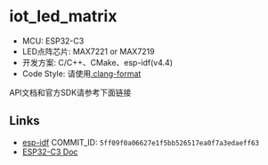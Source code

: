 # iot_led_matrix

* MCU: ESP32-C3
* LED点阵芯片: MAX7221 or MAX7219
* 开发方案: C/C++、CMake、esp-idf(v4.4)
* Code Style: 请使用[.clang-format](.clang-format)

API文档和官方SDK请参考下面链接

## Links

* [esp-idf](https://github.com/espressif/esp-idf) COMMIT_ID: `5ff09f0a06627e1f5bb526517ea0f7a3edaeff63`
* [ESP32-C3 Doc](https://docs.espressif.com/projects/esp-idf/zh_CN/v4.4/esp32c3/get-started/index.html)
